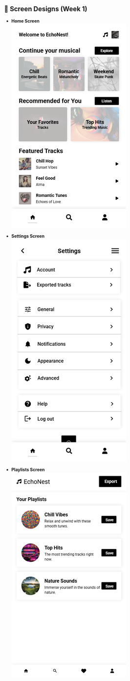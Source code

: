 ## 📁 Screen Designs (Week 1)

- **Home Screen**  
  ![Home Screen](design/newscreen.png)

- **Settings Screen**  
  ![Settings Screen](design/settings.png)

- **Playlists Screen**  
  ![Playlists Screen](design/playlist.png)
